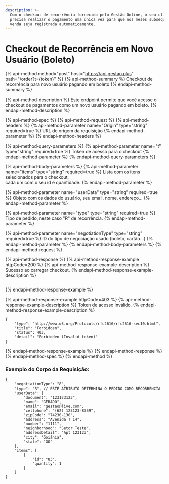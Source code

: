 ```yaml
---
description: >-
  Com o checkout de recorrência fornecido pelo Gestão Online, o seu cliente só
  precisa realizar o pagamento uma única vez para que nos meses subsequentes a
  venda seja registrada automaticamente.
---
```


# Checkout de Recorrência em Novo Usuário \(Boleto\)

{% api-method method="post" host="https://api.gestao.plus" path="/order?t={token}" %}
{% api-method-summary %}
Checkout de recorrência para novo usuário pagando em boleto
{% endapi-method-summary %}

{% api-method-description %}
Este endpoint permite que você acesse o checkout de pagamentos como um novo usuário pagando em boleto.
{% endapi-method-description %}

{% api-method-spec %}
{% api-method-request %}
{% api-method-headers %}
{% api-method-parameter name="Origin" type="string" required=true %}
URL de origem da requisição
{% endapi-method-parameter %}
{% endapi-method-headers %}

{% api-method-query-parameters %}
{% api-method-parameter name="t" type="string" required=true %}
Token de acesso para o checkout
{% endapi-method-parameter %}
{% endapi-method-query-parameters %}

{% api-method-body-parameters %}
{% api-method-parameter name="items" type="string" required=true %}
Lista com os itens selecionados para o checkout,   
cada um com o seu id e quantidade.
{% endapi-method-parameter %}

{% api-method-parameter name="userData" type="string" required=true %}
Objeto com os dados do usuário, seu email, nome, endereço...
{% endapi-method-parameter %}

{% api-method-parameter name="type" type="string" required=true %}
Tipo de pedido, neste caso "R" de recorrência.
{% endapi-method-parameter %}

{% api-method-parameter name="negotiationType" type="string" required=true %}
ID do tipo de negociação usado \(boleto, cartão...\)
{% endapi-method-parameter %}
{% endapi-method-body-parameters %}
{% endapi-method-request %}

{% api-method-response %}
{% api-method-response-example httpCode=200 %}
{% api-method-response-example-description %}
Sucesso ao carregar checkout.
{% endapi-method-response-example-description %}

```

```
{% endapi-method-response-example %}

{% api-method-response-example httpCode=403 %}
{% api-method-response-example-description %}
Token de acesso inválido.
{% endapi-method-response-example-description %}

```
{
    "type": "http://www.w3.org/Protocols/rfc2616/rfc2616-sec10.html",
    "title": "Forbidden",
    "status": 403,
    "detail": "Forbidden (Invalid token)"
}
```
{% endapi-method-response-example %}
{% endapi-method-response %}
{% endapi-method-spec %}
{% endapi-method %}

### Exemplo do Corpo da Requisição:

```text
{
    "negotiationType": "8",
    "type": "R", // ESTE ATRIBUTO DETERMINA O PEDIDO COMO RECORRENCIA
    "userData": {
        "document": "123123123",
        "name": "GERADO",
        "email": "gestao@live.com",
        "cellphone": "(62) 123123-8359",
        "zipCode": "74230-130",
        "address": "Avenida T 14",
        "number": "1111",
        "neighborhood": "Setor Teste",
        "addressDetail": "Apt 123123",
        "city": "Goiânia",
        "state": "GO"
    },
    "items": [
        {
            "id": "83",
            "quantity": 1
        }
    ]
}
```

